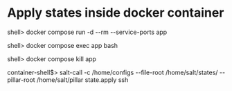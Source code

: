 # Apply states inside docker container

shell> docker compose run -d --rm --service-ports app

shell> docker compose exec app bash

shell> docker compose kill app

container-shell$> salt-call -c /home/configs --file-root /home/salt/states/ --pillar-root /home/salt/pillar state.apply ssh
